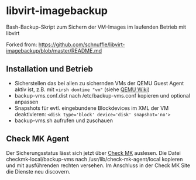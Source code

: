 # libvirt-imagebackup

Bash-Backup-Skript zum Sichern der VM-Images im laufenden Betrieb mit libvirt

Forked from: https://github.com/schnuffle/libvirt-imagebackup/blob/master/README.md


Installation und Betrieb
------------------------

* Sicherstellen das bei allen zu sichernden VMs der QEMU Guest Agent aktiv ist, z.B. mit `virsh domtime "vm"` (siehe [QEMU Wiki](https://wiki.libvirt.org/page/Qemu_guest_agent))
* backup-vms.conf.dist nach /etc/backup-vms.conf kopieren und optional anpassen
* Snapshots für evtl. eingebundene Blockdevices im XML der VM deaktivieren: `<disk type='block' device='disk' snapshot='no'>`
* backup-vms.sh aufrufen und zuschauen

Check MK Agent
--------------

Der Sicherungsstatus lässt sich jetzt über [Check MK](https://mathias-kettner.de/check_mk.html)
auslesen. Die Datei checkmk-local/backup-vms nach /usr/lib/check-mk-agent/local kopieren und 
mit ausführenden rechten versehen. Im Anschluss in der Check MK Site die Dienste neu discovern.
